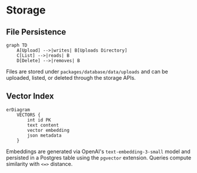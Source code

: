 # Storage

## File Persistence

```mermaid
graph TD
    A[Upload] -->|writes| B[Uploads Directory]
    C[List] -->|reads| B
    D[Delete] -->|removes| B
```

Files are stored under `packages/database/data/uploads` and can be uploaded, listed, or deleted through the storage APIs.

## Vector Index

```mermaid
erDiagram
    VECTORS {
        int id PK
        text content
        vector embedding
        json metadata
    }
```

Embeddings are generated via OpenAI's `text-embedding-3-small` model and persisted in a Postgres table using the `pgvector` extension. Queries compute similarity with `<=>` distance.
